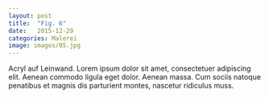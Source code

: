 ```yaml
---
layout: post
title:  "Fig. 6"
date:   2015-12-29
categories: Malerei
image: images/05.jpg
---
```

Acryl auf Leinwand.
Lorem ipsum dolor sit amet, consectetuer adipiscing elit. Aenean commodo ligula eget dolor. Aenean massa. Cum sociis natoque penatibus et magnis dis parturient montes, nascetur ridiculus muss.